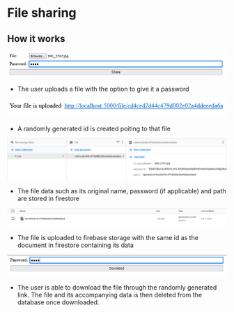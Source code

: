 # File sharing

## How it works

![](images/IMG1.png)

- The user uploads a file with the option to give it a password

![](images/IMG2.png)

- A randomly generated id is created poiting to that file

![](images/IMG3.png)

- The file data such as its original name, password (if applicable) and path are stored in firestore

![](images/IMG4.png)

- The file is uploaded to firebase storage with the same id as the document in firestore containing its data

![](images/IMG5.png)

- The user is able to download the file through the randomly generated link. The file and its accompanying data is then deleted from the database once downloaded.
